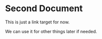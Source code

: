 # Second Document

This is just a link target for now.

We can use it for other things later if needed.
